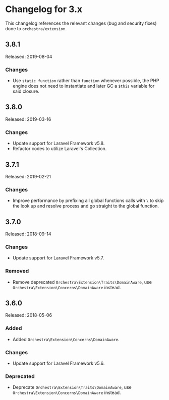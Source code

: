 # Changelog for 3.x

This changelog references the relevant changes (bug and security fixes) done to `orchestra/extension`.

## 3.8.1

Released: 2019-08-04

### Changes

* Use `static function` rather than `function` whenever possible, the PHP engine does not need to instantiate and later GC a `$this` variable for said closure.

## 3.8.0

Released: 2019-03-16

### Changes

* Update support for Laravel Framework v5.8.
* Refactor codes to utilize Laravel's Collection. 

## 3.7.1

Released: 2019-02-21

### Changes

* Improve performance by prefixing all global functions calls with `\` to skip the look up and resolve process and go straight to the global function.

## 3.7.0

Released: 2018-09-14

### Changes

* Update support for Laravel Framework v5.7.

### Removed

* Remove deprecated `Orchestra\Extension\Traits\DomainAware`, use `Orchestra\Extension\Concerns\DomainAware` instead.

## 3.6.0

Released: 2018-05-06

### Added

* Added `Orchestra\Extension\Concerns\DomainAware`.

### Changes

* Update support for Laravel Framework v5.6.

### Deprecated

* Deprecate `Orchestra\Extension\Traits\DomainAware`, use `Orchestra\Extension\Concerns\DomainAware` instead.

